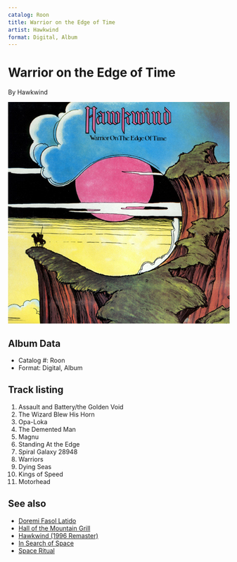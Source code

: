 ```yaml
---
catalog: Roon
title: Warrior on the Edge of Time
artist: Hawkwind
format: Digital, Album
---
```


# Warrior on the Edge of Time

By Hawkwind

![](../../assets/albumcovers/Hawkwind-Warrior_on_the_Edge_of_Time.png)

## Album Data

- Catalog #: Roon
- Format: Digital, Album


## Track listing


1. Assault and Battery/the Golden Void
2. The Wizard Blew His Horn
3. Opa-Loka
4. The Demented Man
5. Magnu
6. Standing At the Edge
7. Spiral Galaxy 28948
8. Warriors
9. Dying Seas
10. Kings of Speed
11. Motorhead


## See also

- [Doremi Fasol Latido](Doremi_Fasol_Latido.md)
- [Hall of the Mountain Grill](Hall_of_the_Mountain_Grill.md)
- [Hawkwind (1996 Remaster)](Hawkwind_1996_Remaster.md)
- [In Search of Space](In_Search_of_Space.md)
- [Space Ritual](Space_Ritual.md)
